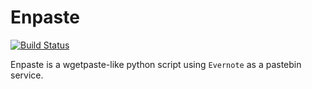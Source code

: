 # Enpaste

[![Build Status]][Travis CI]

Enpaste is a wgetpaste-like python script using `Evernote` as a pastebin service.

[Build Status]: https://img.shields.io/travis/kemadz/enpaste/master.svg?style=flat
[Travis CI]:    https://travis-ci.org/kemadz/enpaste
